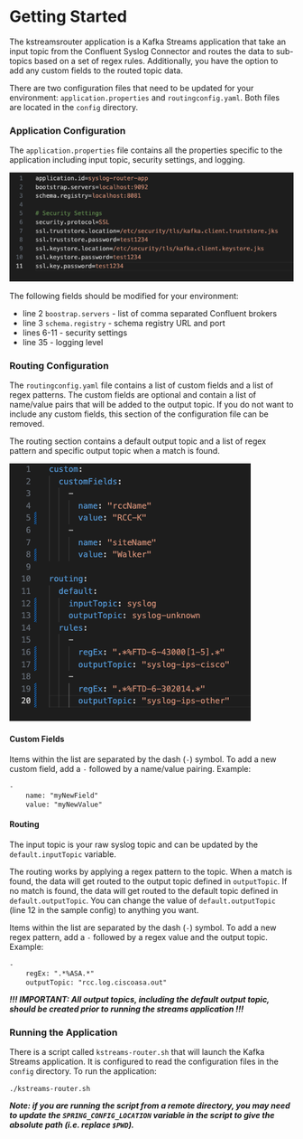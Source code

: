 # Getting Started

The kstreamsrouter application is a Kafka Streams application that take an input topic from the 
Confluent Syslog Connector and routes the data to sub-topics based on a set of regex rules.
Additionally, you have the option to add any custom fields to the routed topic data.

There are two configuration files that need to be updated for your environment: `application.properties`
and `routingconfig.yaml`. Both files are located in the `config` directory.

### Application Configuration
The `application.properties` file contains all the properties specific to the application including input
topic, security settings, and logging.

![application config file](images/sample_application_config.png)

The following fields should be modified for your environment:
* line 2 `boostrap.servers` - list of comma separated Confluent brokers
* line 3 `schema.registry` - schema registry URL and port
* lines 6-11 - security settings
* line 35 - logging level

### Routing Configuration
The `routingconfig.yaml` file contains a list of custom fields and a list of regex patterns. The 
custom fields are optional and contain a list of name/value pairs that will be added to the
output topic. If you do not want to include any custom fields, this section of the configuration
file can be removed.

The routing section contains a default output topic and a list of regex pattern and specific 
output topic when a match is found.

![application config file](images/sample_routing_config.png)

#### Custom Fields
Items within the list are separated by the dash (`-`) symbol. To add a new custom field, add a 
`-` followed by a name/value pairing. Example:

```
-
    name: "myNewField"
    value: "myNewValue"
```

#### Routing
The input topic is your raw syslog topic and can be updated by the `default.inputTopic` variable.

The routing works by applying a regex pattern to the topic. When a match is found, the data will get
routed to the output topic defined in `outputTopic`. If no match is found, the data will get routed 
to the default topic defined in `default.outputTopic`. You can change the value of `default.outputTopic` (line
12 in the sample config) to anything you want.

Items within the list are separated by the dash (`-`) symbol. To add a new regex pattern, add a
`-` followed by a regex value and the output topic. Example:

```
-
    regEx: ".*%ASA.*"
    outputTopic: "rcc.log.ciscoasa.out"
```

***!!! IMPORTANT: All output topics, including the default output topic, should be created prior to running the streams application !!!***

### Running the Application
There is a script called `kstreams-router.sh` that will launch the Kafka Streams application. It is
configured to read the configuration files in the `config` directory. To run the application:

````
./kstreams-router.sh
````

***Note: if you are running the script from a remote directory, you may need to update the 
`SPRING_CONFIG_LOCATION` variable in the script to give the absolute path (i.e. replace `$PWD`).***